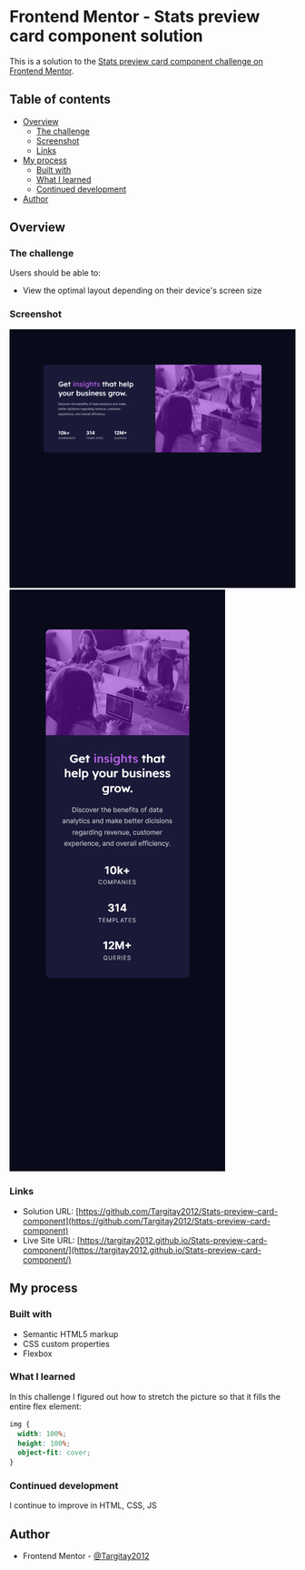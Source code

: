 # Frontend Mentor - Stats preview card component solution

This is a solution to the [Stats preview card component challenge on Frontend Mentor](https://www.frontendmentor.io/challenges/stats-preview-card-component-8JqbgoU62).

## Table of contents

- [Overview](#overview)
  - [The challenge](#the-challenge)
  - [Screenshot](#screenshot)
  - [Links](#links)
- [My process](#my-process)
  - [Built with](#built-with)
  - [What I learned](#what-i-learned)
  - [Continued development](#continued-development)
- [Author](#author)

## Overview

### The challenge

Users should be able to:

- View the optimal layout depending on their device's screen size

### Screenshot

![](./screenshot-1.jpg)
![](./screenshot-2.jpg)

### Links

- Solution URL: [https://github.com/Targitay2012/Stats-preview-card-component](https://github.com/Targitay2012/Stats-preview-card-component)
- Live Site URL: [https://targitay2012.github.io/Stats-preview-card-component/](https://targitay2012.github.io/Stats-preview-card-component/)

## My process

### Built with

- Semantic HTML5 markup
- CSS custom properties
- Flexbox

### What I learned

In this challenge I figured out how to stretch the picture so that it fills the entire flex element:

```css
img {
  width: 100%;
  height: 100%;
  object-fit: cover;
}
```

### Continued development

I continue to improve in HTML, CSS, JS

## Author

- Frontend Mentor - [@Targitay2012](https://www.frontendmentor.io/profile/Targitay2012)